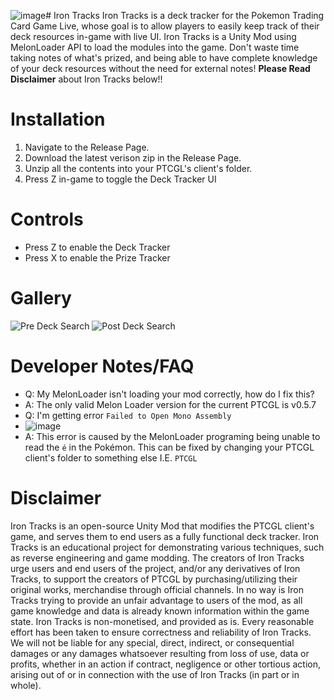 ![image](https://github.com/Bratah123/IronTracks/assets/58405975/1dc1480f-e8c4-49ec-8975-2df0787a78eb)# Iron Tracks
Iron Tracks is a deck tracker for the Pokemon Trading Card Game Live, whose goal is to allow players to easily keep track of their deck resources in-game with live UI.
Iron Tracks is a Unity Mod using MelonLoader API to load the modules into the game. Don't waste time taking notes of what's prized, and being able to have complete knowledge of your deck resources without the need for external notes!
**Please Read Disclaimer** about Iron Tracks below!!

# Installation
1. Navigate to the Release Page.
2. Download the latest verison zip in the Release Page.
3. Unzip all the contents into your PTCGL's client's folder.
4. Press Z in-game to toggle the Deck Tracker UI

# Controls
- Press Z to enable the Deck Tracker
- Press X to enable the Prize Tracker

# Gallery
![Pre Deck Search](https://github.com/Bratah123/IronTracks/assets/58405975/0b6e2704-aedb-479f-b735-dcf4382e95c7)
![Post Deck Search](https://github.com/Bratah123/IronTracks/assets/58405975/56a0d6b8-02cd-4521-a57e-29ca76cecf30)

# Developer Notes/FAQ
- Q: My MelonLoader isn't loading your mod correctly, how do I fix this?
- A: The only valid Melon Loader version for the current PTCGL is v0.5.7
- Q: I'm getting error `Failed to Open Mono Assembly`
- ![image](https://github.com/Bratah123/IronTracks/assets/58405975/165a0838-21e5-45f9-b255-588e24b1a493)
- A: This error is caused by the MelonLoader programing being unable to read the `é` in the Pokémon. This can be fixed by changing your PTCGL client's folder to something else I.E. `PTCGL`

# Disclaimer
Iron Tracks is an open-source Unity Mod that modifies the PTCGL client's game, and serves them to end users as a fully functional deck tracker. Iron Tracks is an educational project for demonstrating various techniques, such as reverse engineering and game modding.
The creators of Iron Tracks urge users and end users of the project, and/or any derivatives of Iron Tracks, to support the creators of PTCGL by purchasing/utilizing their original works, merchandise through official channels. In no way is Iron Tracks trying to provide an unfair advantage to users of the mod, as all game knowledge and data is already known information within the game state. Iron Tracks is non-monetised, and provided as is. Every reasonable effort has been taken to ensure correctness and reliability of Iron Tracks. We will not be liable for any special, direct, indirect, or consequential damages or any damages whatsoever resulting from loss of use, data or profits, whether in an action if contract, negligence or other tortious action, arising out of or in connection with the use of Iron Tracks (in part or in whole).
